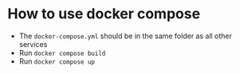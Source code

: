 # How to use docker compose

- The `docker-compose.yml` should be in the same folder as all other services
- Run `docker compose build`
- Run `docker compose up`